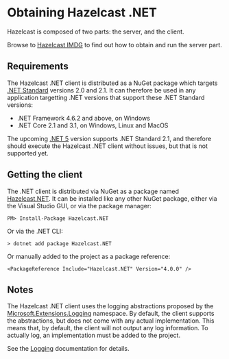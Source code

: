 # Obtaining Hazelcast .NET

Hazelcast is composed of two parts: the server, and the client.

Browse to [Hazelcast IMDG](https://hazelcast.org/imdg/) to find out how to obtain and run the server part.

## Requirements

The Hazelcast .NET client is distributed as a NuGet package which targets [.NET Standard](https://docs.microsoft.com/en-us/dotnet/standard/net-standard) versions 2.0 and 2.1. It can therefore be used in any application targetting .NET versions that support these .NET Standard versions:

* .NET Framework 4.6.2 and above, on Windows
* .NET Core 2.1 and 3.1, on Windows, Linux and MacOS

The upcoming [.NET 5](https://devblogs.microsoft.com/dotnet/introducing-net-5/) version supports .NET Standard 2.1, and therefore should execute the Hazelcast .NET client without issues, but that is not supported yet.

## Getting the client

The .NET client is distributed via NuGet as a package named [Hazelcast.NET](https://www.nuget.org/packages/Hazelcast.Net/). 
It can be installed like any other NuGet package, either via the Visual Studio GUI, or via the package manager:

```
PM> Install-Package Hazelcast.NET
```

Or via the .NET CLI:

```
> dotnet add package Hazelcast.NET
```

Or manually added to the project as a package reference:

```
<PackageReference Include="Hazelcast.NET" Version="4.0.0" />
```

## Notes

The Hazelcast .NET client uses the logging abstractions proposed by the [Microsoft.Extensions.Logging](https://docs.microsoft.com/en-us/aspnet/core/fundamentals/logging) namespace. By default, the client supports the abstractions, but does not come with any actual implementation. This means that, by default, the client will not output any log information. To actually log, an implementation must be added to the project.

See the [Logging](logging.md) documentation for details.